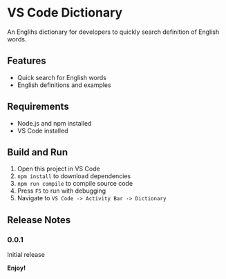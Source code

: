 # VS Code Dictionary

An Englihs dictionary for developers to quickly search definition of English words.

## Features

- Quick search for English words
- English definitions and examples

## Requirements

- Node.js and npm installed
- VS Code installed

## Build and Run

1. Open this project in VS Code
2. `npm install` to download dependencies
3. `npm run compile` to compile source code
4. Press `F5` to run with debugging
5. Navigate to `VS Code -> Activity Bar -> Dictionary`

## Release Notes

### 0.0.1

Initial release

**Enjoy!**

